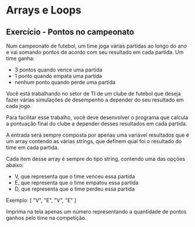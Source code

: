 # Arrays e Loops

## Exercício - Pontos no campeonato


Num campeonato de futebol, um time joga várias partidas ao longo do ano e vai somando pontos de acordo com seu resultado em cada partida. Um time ganha:

- 3 pontos quando vence uma partida
- 1 ponto quando empata uma partida
- nenhum ponto quando perde uma partida

Você está trabalhando no setor de TI de um clube de futebol que deseja fazer várias simulações de desempenho a depender do seu resultado em cada jogo.

Para facilitar esse trabalho, você deve desenvolver o programa que calcula a pontuação final do clube a depender desses resultados em cada partida.

A entrada será sempre composta por apenas uma variável resultados que é um array contendo as várias strings, que definem qual foi o resultado do time em cada partida. 


Cada item desse array é sempre do tipo string, contendo uma das opções abaixo:

- V, que representa que o time venceu essa partida
- E, que representa que o time empatou essa partida
- D, que representa que o time perdeu essa partida

Exemplo: [
  "V",
  "E",
  "V",
  "E"
]


Imprima na tela apenas um número representando a quantidade de pontos ganhos pelo time na competição.
